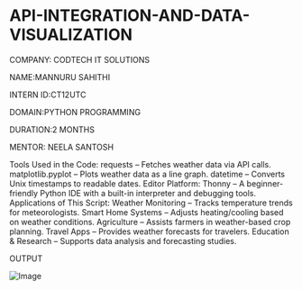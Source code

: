# API-INTEGRATION-AND-DATA-VISUALIZATION

COMPANY: CODTECH IT SOLUTIONS

NAME:MANNURU SAHITHI

INTERN ID:CT12UTC

DOMAIN:PYTHON PROGRAMMING

DURATION:2 MONTHS

MENTOR: NEELA SANTOSH

Tools Used in the Code:
requests – Fetches weather data via API calls.
matplotlib.pyplot – Plots weather data as a line graph.
datetime – Converts Unix timestamps to readable dates.
Editor Platform:
Thonny – A beginner-friendly Python IDE with a built-in interpreter and debugging tools.
Applications of This Script:
Weather Monitoring – Tracks temperature trends for meteorologists.
Smart Home Systems – Adjusts heating/cooling based on weather conditions.
Agriculture – Assists farmers in weather-based crop planning.
Travel Apps – Provides weather forecasts for travelers.
Education & Research – Supports data analysis and forecasting studies.

OUTPUT

![Image](https://github.com/user-attachments/assets/1e217837-cf80-4d9a-9e53-393d9ad07fe0)





